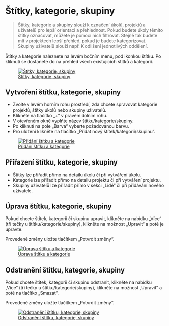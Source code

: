 # Štítky, kategorie, skupiny

> Štítky, kategorie a skupiny slouží k označení úkolů, projektů a uživatelů pro lepší orientaci a přehlednost. Pokud budete úkoly těmito štítky označovat, můžete je pomocí nich filtrovat. Stejně tak budete mít v projektech lepší přehled, pokud je budete kategorizovat. Skupiny uživatelů slouží např. K odlišení jednotlivých oddělení.

Štítky a kategorie naleznete na levém bočním menu, pod ikonkou štítku. Po kliknutí se dostanete do na přehled všech existujících štítků a kategorií.

<figure>
	<a href="../../../assets/images/stitky-a-kategorie.jpg" title="Štítky, kategorie, skupiny" class="glightbox">
		<img loading="lazy" src="../../../assets/images/stitky-a-kategorie.jpg" alt="Štítky, kategorie, skupiny" />
		<figcaption>Štítky, kategorie, skupiny</figcaption>
	</a>
</figure>

## Vytvoření štítku, kategorie, skupiny

- Zvolte v levém horním rohu prostředí, zda chcete spravovat kategorie projektů, štítky úkolů nebo skupiny uživatelů.
- Klikněte na tlačítko „+“ v pravém dolním rohu.
- V otevřeném okně vyplňte název štítku/kategorie/skupiny.
- Po kliknutí na pole „Barva“ vyberte požadovanou barvu.
- Pro uložení klikněte na tlačítko „Přidat nový štítek/kategorii/skupinu“.

<figure>
	<a href="../../../assets/images/stitky-a-kategorie-pridani-stitku.jpg" title="Přidání štítku a kategorie" class="glightbox">
		<img loading="lazy" src="../../../assets/images/stitky-a-kategorie-pridani-stitku.jpg" alt="Přidání štítku a kategorie" />
		<figcaption>Přidání štítku a kategorie</figcaption>
	</a>
</figure>

## Přiřazení štítku, kategorie, skupiny

- Štítky lze přiřadit přímo na detailu úkolu či při vytváření úkolu.
- Kategorie lze přiřadit přímo na detailu projektu či při vytváření projektu.
- Skupiny uživatelů lze přiřadit přímo v sekci „Lidé“ či při přidávání nového uživatele.

## Úprava štítku, kategorie, skupiny
Pokud chcete štítek, kategorii či skupinu upravit, klikněte na nabídku „Více“ (tři tečky u štítku/kategorie/skupiny), klikněte na možnost „Upravit“ a poté je upravte.

Provedené změny uložte tlačítkem „Potvrdit změny“.

<figure>
	<a href="../../../assets/images/stitky-a-kategorie-uprava-stitku.jpg" title="Úprava štítku a kategorie" class="glightbox">
		<img loading="lazy" src="../../../assets/images/stitky-a-kategorie-uprava-stitku.jpg" alt="Úprava štítku a kategorie" />
		<figcaption>Úprava štítku a kategorie</figcaption>
	</a>
</figure>

## Odstranění štítku, kategorie, skupiny
Pokud chcete štítek, kategorii či skupinu odstranit, klikněte na nabídku „Více“ (tři tečky u štítku/kategorie/skupiny), klikněte na možnost „Upravit“ a poté na tlačítko „Smazat“.

Provedené změny uložte tlačítkem „Potvrdit změny“.

<figure>
	<a href="../../../assets/images/stitky-a-kategorie-odstraneni-stitku.jpg" title="Odstranění štítku, kategorie, skupiny" class="glightbox">
		<img loading="lazy" src="../../../assets/images/stitky-a-kategorie-odstraneni-stitku.jpg" alt="Odstranění štítku, kategorie, skupiny" />
		<figcaption>Odstranění štítku, kategorie, skupiny</figcaption>
	</a>
</figure>